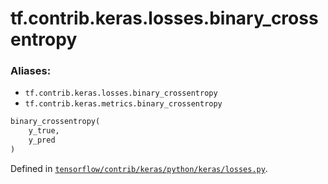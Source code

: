 <div itemscope itemtype="http://developers.google.com/ReferenceObject">
<meta itemprop="name" content="tf.contrib.keras.losses.binary_crossentropy" />
</div>

# tf.contrib.keras.losses.binary_crossentropy

### Aliases:

* `tf.contrib.keras.losses.binary_crossentropy`
* `tf.contrib.keras.metrics.binary_crossentropy`

``` python
binary_crossentropy(
    y_true,
    y_pred
)
```



Defined in [`tensorflow/contrib/keras/python/keras/losses.py`](https://www.tensorflow.org/code/tensorflow/contrib/keras/python/keras/losses.py).

